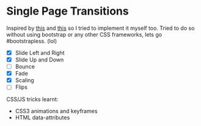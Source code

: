 # Single Page Transitions
Inspired by [this](https://www.cssscript.com/demo/full-page-slide-transitions-with-css3-and-bespoke-fx/) and [this](https://tympanus.net/Development/PageTransitions/) so I tried to implement it myself too. Tried to do so without using bootstrap or any other CSS frameworks, lets go #bootstrapless. (lol)

- [x] Slide Left and Right
- [x] Slide Up and Down
- [ ] Bounce
- [x] Fade
- [x] Scaling
- [ ] Flips 

CSS/JS tricks learnt:
- CSS3 animations and keyframes
- HTML data-attributes